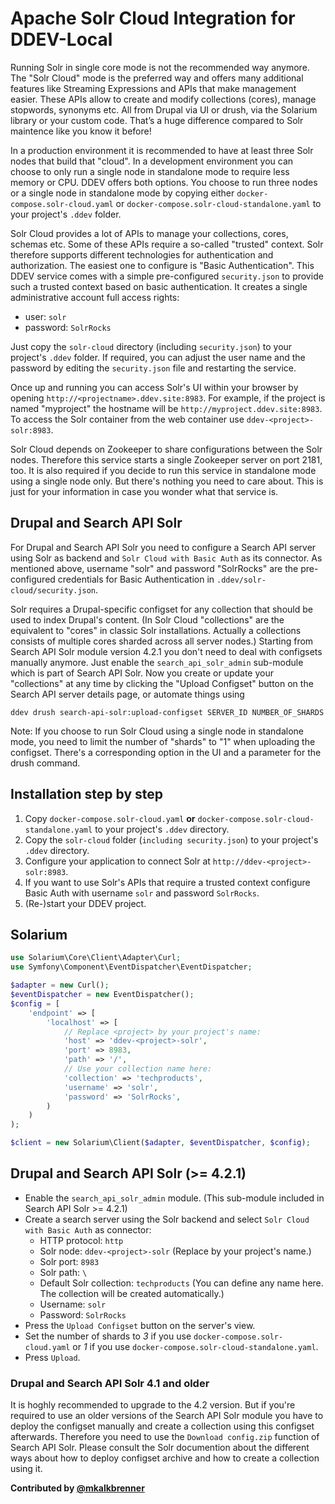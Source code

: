 # Apache Solr Cloud Integration for DDEV-Local

Running Solr in single core mode is not the recommended way anymore. The "Solr
Cloud" mode is the preferred way and offers many additional features like
Streaming Expressions and APIs that make management easier. These APIs allow to
create and modify collections (cores), manage stopwords, synonyms etc.
All from Drupal via UI or drush, via the Solarium library or your custom code.
That’s a huge difference compared to Solr maintence like you know it before!

In a production environment it is recommended to have at least three Solr nodes
that build that "cloud". In a development environment you can choose to only run
a single node in standalone mode to require less memory or CPU. DDEV offers both
options. You choose to run three nodes or a single node in standalone mode by
copying either `docker-compose.solr-cloud.yaml` or
`docker-compose.solr-cloud-standalone.yaml` to your project's `.ddev` folder.

Solr Cloud provides a lot of APIs to manage your collections, cores, schemas
etc. Some of these APIs require a so-called "trusted" context. Solr therefore
supports different technologies for authentication and authorization. The
easiest one to configure is "Basic Authentication". This DDEV service comes with
a simple pre-configured `security.json` to provide such a trusted context based
on basic authentication. It creates a single administrative account full access
rights:
* user: `solr`
* password: `SolrRocks`

Just copy the `solr-cloud` directory (including `security.json`) to your
project's `.ddev` folder. If required, you can adjust the user name and the
password by editing the `security.json` file and restarting the service.

Once up and running you can access Solr's UI within your browser by opening
`http://<projectname>.ddev.site:8983`. For example, if the project is named
"myproject" the hostname will be `http://myproject.ddev.site:8983`. To access
the Solr container from the web container use `ddev-<project>-solr:8983`.

Solr Cloud depends on Zookeeper to share configurations between the Solr nodes.
Therefore this service starts a single Zookeeper server on port 2181, too. It is
also required if you decide to run this service in standalone mode using a
single node only. But there's nothing you need to care about. This is just for
your information in case you wonder what that service is.

## Drupal and Search API Solr

For Drupal and Search API Solr you need to configure a Search API server using
Solr as backend and `Solr Cloud with Basic Auth` as its connector. As mentioned
above, username "solr" and password "SolrRocks" are the pre-configured
credentials for Basic Authentication in `.ddev/solr-cloud/security.json`.

Solr requires a Drupal-specific configset for any collection that should be used
to index Drupal's content. (In Solr Cloud "collections" are the equivalent to
"cores" in classic Solr installations. Actually a collections consists of
multiple cores sharded across all server nodes.)
Starting from Search API Solr module version 4.2.1 you don't need to deal with
configsets manually anymore. Just enable the `search_api_solr_admin` sub-module
which is part of Search API Solr. Now you create or update your "collections" at
any time by clicking the "Upload Configset" button on the Search API server
details page, or automate things using
```
ddev drush search-api-solr:upload-configset SERVER_ID NUMBER_OF_SHARDS
```

Note: If you choose to run Solr Cloud using a single node in standalone mode,
      you need to limit the number of "shards" to "1" when uploading the
      configset. There's a corresponding option in the UI and a parameter for
      the drush command.

## Installation step by step

1. Copy `docker-compose.solr-cloud.yaml` **or** `docker-compose.solr-cloud-standalone.yaml` to your project's `.ddev` directory.
2. Copy the `solr-cloud` folder (`including security.json`) to your project's `.ddev` directory.
3. Configure your application to connect Solr at `http://ddev-<project>-solr:8983`.
4. If you want to use Solr's APIs that require a trusted context configure Basic Auth with username `solr` and password `SolrRocks`.
5. (Re-)start your DDEV project.

## Solarium

```php
use Solarium\Core\Client\Adapter\Curl;
use Symfony\Component\EventDispatcher\EventDispatcher;

$adapter = new Curl();
$eventDispatcher = new EventDispatcher();
$config = [
    'endpoint' => [
        'localhost' => [
            // Replace <project> by your project's name:
            'host' => 'ddev-<project>-solr',
            'port' => 8983,
            'path' => '/',
            // Use your collection name here:
            'collection' => 'techproducts',
            'username' => 'solr',
            'password' => 'SolrRocks',
        )
    )
);

$client = new Solarium\Client($adapter, $eventDispatcher, $config);
```

## Drupal and Search API Solr (>= 4.2.1)

* Enable the `search_api_solr_admin` module. (This sub-module included in Search API Solr >= 4.2.1)
* Create a search server using the Solr backend and select `Solr Cloud with Basic Auth` as connector:
  * HTTP protocol: `http`
  * Solr node: `ddev-<project>-solr` (Replace <project> by your project's name.)
  * Solr port: `8983`
  * Solr path: `\ `
  * Default Solr collection: `techproducts` (You can define any name here. The collection will be created automatically.)
  * Username: `solr`
  * Password: `SolrRocks`
* Press the `Upload Configset` button on the server's view.
* Set the number of shards to _3_ if you use `docker-compose.solr-cloud.yaml` or _1_ if you use `docker-compose.solr-cloud-standalone.yaml`.
* Press `Upload`.

### Drupal and Search API Solr 4.1 and older

It is hoghly recommended to upgrade to the 4.2 version. But if you're required
to use an older versions of the Search API Solr module you have to deploy the
configset manually and create a collection using this configset afterwards.
Therefore you need to use the `Download config.zip` function of Search API Solr.
Please consult the Solr documention about the different ways about how to deploy
configset archive and how to create a collection using it.


**Contributed by [@mkalkbrenner](https://github.com/mkalkbrenner)**
